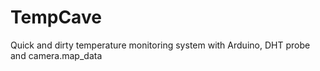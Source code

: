 # TempCave
Quick and dirty temperature monitoring system with Arduino, DHT probe and camera.map_data
